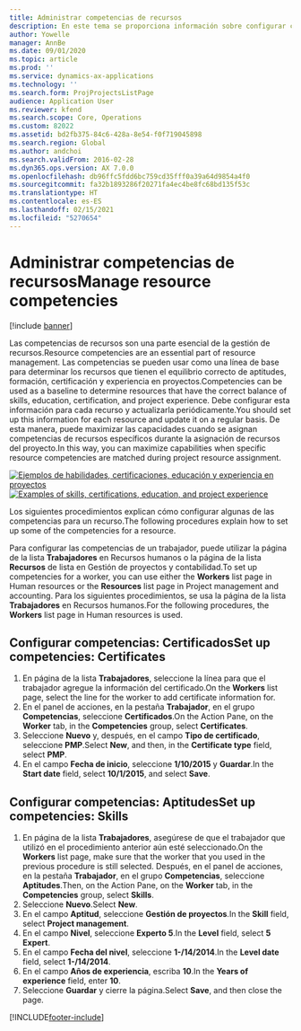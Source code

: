 ```yaml
---
title: Administrar competencias de recursos
description: En este tema se proporciona información sobre configurar competencias para recursos de proyecto.
author: Yowelle
manager: AnnBe
ms.date: 09/01/2020
ms.topic: article
ms.prod: ''
ms.service: dynamics-ax-applications
ms.technology: ''
ms.search.form: ProjProjectsListPage
audience: Application User
ms.reviewer: kfend
ms.search.scope: Core, Operations
ms.custom: 82022
ms.assetid: bd2fb375-84c6-428a-8e54-f0f719045898
ms.search.region: Global
ms.author: andchoi
ms.search.validFrom: 2016-02-28
ms.dyn365.ops.version: AX 7.0.0
ms.openlocfilehash: db96ffc5fdd6bc759cd35fff0a39a64d9854a4f0
ms.sourcegitcommit: fa32b1893286f20271fa4ec4be8fc68bd135f53c
ms.translationtype: HT
ms.contentlocale: es-ES
ms.lasthandoff: 02/15/2021
ms.locfileid: "5270654"
---
```

# <a name="manage-resource-competencies"></a><span data-ttu-id="d548d-103">Administrar competencias de recursos</span><span class="sxs-lookup"><span data-stu-id="d548d-103">Manage resource competencies</span></span>

[!include [banner](../includes/banner.md)]

<span data-ttu-id="d548d-104">Las competencias de recursos son una parte esencial de la gestión de recursos.</span><span class="sxs-lookup"><span data-stu-id="d548d-104">Resource competencies are an essential part of resource management.</span></span> <span data-ttu-id="d548d-105">Las competencias se pueden usar como una línea de base para determinar los recursos que tienen el equilibrio correcto de aptitudes, formación, certificación y experiencia en proyectos.</span><span class="sxs-lookup"><span data-stu-id="d548d-105">Competencies can be used as a baseline to determine resources that have the correct balance of skills, education, certification, and project experience.</span></span> <span data-ttu-id="d548d-106">Debe configurar esta información para cada recurso y actualizarla periódicamente.</span><span class="sxs-lookup"><span data-stu-id="d548d-106">You should set up this information for each resource and update it on a regular basis.</span></span> <span data-ttu-id="d548d-107">De esta manera, puede maximizar las capacidades cuando se asignan competencias de recursos específicos durante la asignación de recursos del proyecto.</span><span class="sxs-lookup"><span data-stu-id="d548d-107">In this way, you can maximize capabilities when specific resource competencies are matched during project resource assignment.</span></span>

<span data-ttu-id="d548d-108">[![Ejemplos de habilidades, certificaciones, educación y experiencia en proyectos](./media/projectresourcing06-1024x383.jpg)](./media/projectresourcing06.jpg)</span><span class="sxs-lookup"><span data-stu-id="d548d-108">[![Examples of skills, certifications, education, and project experience](./media/projectresourcing06-1024x383.jpg)](./media/projectresourcing06.jpg)</span></span>

<span data-ttu-id="d548d-109">Los siguientes procedimientos explican cómo configurar algunas de las competencias para un recurso.</span><span class="sxs-lookup"><span data-stu-id="d548d-109">The following procedures explain how to set up some of the competencies for a resource.</span></span>

<span data-ttu-id="d548d-110">Para configurar las competencias de un trabajador, puede utilizar la página de la lista **Trabajadores** en Recursos humanos o la página de la lista **Recursos** de lista en Gestión de proyectos y contabilidad.</span><span class="sxs-lookup"><span data-stu-id="d548d-110">To set up competencies for a worker, you can use either the **Workers** list page in Human resources or the **Resources** list page in Project management and accounting.</span></span> <span data-ttu-id="d548d-111">Para los siguientes procedimientos, se usa la página de la lista **Trabajadores** en Recursos humanos.</span><span class="sxs-lookup"><span data-stu-id="d548d-111">For the following procedures, the **Workers** list page in Human resources is used.</span></span>

## <a name="set-up-competencies-certificates"></a><span data-ttu-id="d548d-112">Configurar competencias: Certificados</span><span class="sxs-lookup"><span data-stu-id="d548d-112">Set up competencies: Certificates</span></span>

1. <span data-ttu-id="d548d-113">En página de la lista **Trabajadores**, seleccione la línea para que el trabajador agregue la información del certificado.</span><span class="sxs-lookup"><span data-stu-id="d548d-113">On the **Workers** list page, select the line for the worker to add certificate information for.</span></span>
2. <span data-ttu-id="d548d-114">En el panel de acciones, en la pestaña **Trabajador**, en el grupo **Competencias**, seleccione **Certificados**.</span><span class="sxs-lookup"><span data-stu-id="d548d-114">On the Action Pane, on the **Worker** tab, in the **Competencies** group, select **Certificates**.</span></span>
3. <span data-ttu-id="d548d-115">Seleccione **Nuevo** y, después, en el campo **Tipo de certificado**, seleccione **PMP**.</span><span class="sxs-lookup"><span data-stu-id="d548d-115">Select **New**, and then, in the **Certificate type** field, select **PMP**.</span></span>
4. <span data-ttu-id="d548d-116">En el campo **Fecha de inicio**, seleccione **1/10/2015** y **Guardar**.</span><span class="sxs-lookup"><span data-stu-id="d548d-116">In the **Start date** field, select **10/1/2015**, and select **Save**.</span></span>

## <a name="set-up-competencies-skills"></a><span data-ttu-id="d548d-117">Configurar competencias: Aptitudes</span><span class="sxs-lookup"><span data-stu-id="d548d-117">Set up competencies: Skills</span></span>

1. <span data-ttu-id="d548d-118">En página de la lista **Trabajadores**, asegúrese de que el trabajador que utilizó en el procedimiento anterior aún esté seleccionado.</span><span class="sxs-lookup"><span data-stu-id="d548d-118">On the **Workers** list page, make sure that the worker that you used in the previous procedure is still selected.</span></span> <span data-ttu-id="d548d-119">Después, en el panel de acciones, en la pestaña **Trabajador**, en el grupo **Competencias**, seleccione **Aptitudes**.</span><span class="sxs-lookup"><span data-stu-id="d548d-119">Then, on the Action Pane, on the **Worker** tab, in the **Competencies** group, select **Skills**.</span></span>
2. <span data-ttu-id="d548d-120">Seleccione **Nuevo**.</span><span class="sxs-lookup"><span data-stu-id="d548d-120">Select **New**.</span></span>
3. <span data-ttu-id="d548d-121">En el campo **Aptitud**, seleccione **Gestión de proyectos**.</span><span class="sxs-lookup"><span data-stu-id="d548d-121">In the **Skill** field, select **Project management**.</span></span>
4. <span data-ttu-id="d548d-122">En el campo **Nivel**, seleccione **Experto 5**.</span><span class="sxs-lookup"><span data-stu-id="d548d-122">In the **Level** field, select **5 Expert**.</span></span>
5. <span data-ttu-id="d548d-123">En el campo **Fecha del nivel**, seleccione **1-/14/2014**.</span><span class="sxs-lookup"><span data-stu-id="d548d-123">In the **Level date** field, select **1-/14/2014**.</span></span>
6. <span data-ttu-id="d548d-124">En el campo **Años de experiencia**, escriba **10**.</span><span class="sxs-lookup"><span data-stu-id="d548d-124">In the **Years of experience** field, enter **10**.</span></span>
7. <span data-ttu-id="d548d-125">Seleccione **Guardar** y cierre la página.</span><span class="sxs-lookup"><span data-stu-id="d548d-125">Select **Save**, and then close the page.</span></span>


[!INCLUDE[footer-include](../includes/footer-banner.md)]